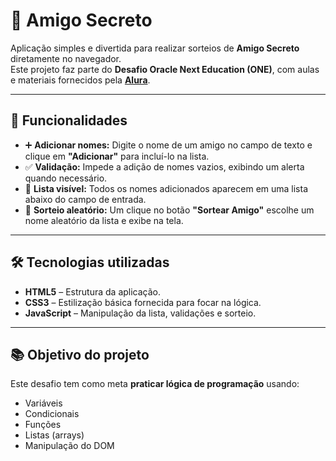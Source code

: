# 🎁 Amigo Secreto

Aplicação simples e divertida para realizar sorteios de **Amigo Secreto** diretamente no navegador.  
Este projeto faz parte do **Desafio Oracle Next Education (ONE)**, com aulas e materiais fornecidos pela [**Alura**](https://www.alura.com.br).

---

## 🚀 Funcionalidades

- ➕ **Adicionar nomes:** Digite o nome de um amigo no campo de texto e clique em **"Adicionar"** para incluí-lo na lista.
- ✅ **Validação:** Impede a adição de nomes vazios, exibindo um alerta quando necessário.
- 📜 **Lista visível:** Todos os nomes adicionados aparecem em uma lista abaixo do campo de entrada.
- 🎲 **Sorteio aleatório:** Um clique no botão **"Sortear Amigo"** escolhe um nome aleatório da lista e exibe na tela.

---

## 🛠️ Tecnologias utilizadas

- **HTML5** – Estrutura da aplicação.
- **CSS3** – Estilização básica fornecida para focar na lógica.
- **JavaScript** – Manipulação da lista, validações e sorteio.

---

## 📚 Objetivo do projeto

Este desafio tem como meta **praticar lógica de programação** usando:

- Variáveis
- Condicionais
- Funções
- Listas (arrays)
- Manipulação do DOM
